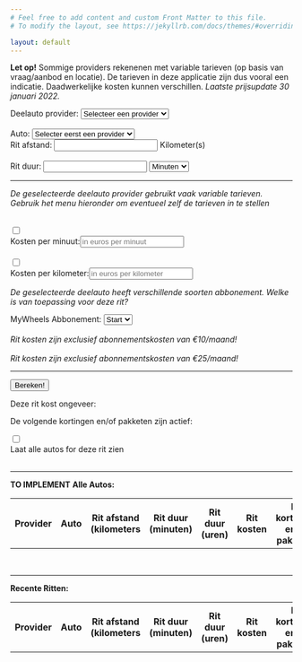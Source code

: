 ```yaml
---
# Feel free to add content and custom Front Matter to this file.
# To modify the layout, see https://jekyllrb.com/docs/themes/#overriding-theme-defaults

layout: default
---
```


<link rel="shortcut icon" type="image/x-icon" href="{{ "/assets/favicon.ico" | relative_url }}">

<script type = "text/javascript"
         src = "https://ajax.googleapis.com/ajax/libs/jquery/3.6.0/jquery.min.js"></script>

 <script src="{{ "/assets/js/deelauto.js" | relative_url }}"></script>

**Let op!** Sommige providers rekenenen met variable tarieven (op basis van vraag/aanbod en locatie). De tarieven in deze applicatie zijn dus vooral een indicatie. Daadwerkelijke kosten kunnen verschillen. *Laatste prijsupdate 30 januari 2022.*

<div class="grid-container">
    <div class="grid-child">
        <label for="vendors">Deelauto provider:</label>
        <select name="vendors" id="vendors">
            <option value="none">Selecteer een provider</option>
        </select>
        <br>
        <br>
        <label for="cars">Auto:</label>
        <select name="cars" id="cars">
            <option value="none">Selecter eerst een provider</option>
        </select>
    </div>
    <div class="grid-child">
        <label for="journey_km">Rit afstand: </label>
        <input type="number" id="journey_kilometers" name="journey_kilometers" min="1" size="5"> Kilometer(s)
        <br>
        <br>
        <label for="journey_min">Rit duur: </label>
        <input type="number" id="journey_duration" name="journey_duration" min="1"  size="5">
        <select name="journey_units" id="journey_units">
            <option value="minutes">Minuten</option>
            <option value="hours">Uur</option>
            <option value="days">Dag(en)</option>
        </select>
    </div>
</div>

<hr>

<div id="customization" class="customized">
    <div id="customized_sixt" class="hidden">
         <p><em>De geselecteerde deelauto provider gebruikt vaak variable tarieven. Gebruik het menu hieronder om eventueel zelf de tarieven in te stellen</em></p>
        <br>    
        <div class="toggle_container">
            <div class="toggle-child">
                <input id="sixt_min_toggle" class="cmn-toggle cmn-toggle-round" type="checkbox">
                <label for="sixt_min_toggle"></label>
            </div>
            <div class="toggle-child">
                <label for="minuteoverride">Kosten per minuut:</label><input type="number" id="minuteoverride" placeholder="in euros per minuut" step="0.01">
            </div>
        </div>
        <br>
        <div class="toggle_container">
            <div class="toggle-child">
                <input id="sixt_km_toggle" class="cmn-toggle cmn-toggle-round" type="checkbox">
                <label for="sixt_km_toggle"></label>
            </div>
            <div class="toggle-child">
                <label for="kilometeroverride">Kosten per kilometer:</label><input type="number" id="kilometeroverride" placeholder="in euros per kilometer" step="0.01">
            </div>
        </div>
    </div>
    <div id ="customized_mywheels" class="hidden">
        <p><em>De geselecteerde deelauto heeft verschillende soorten abbonement. Welke is van toepassing voor deze rit?</em></p>
        MyWheels Abbonement: 
        <select name="mywheels_subscription" id="mywheels_subscription">
            <option value="start">Start</option>
            <option value="plus">Plus</option>
            <option value="pro">Pro</option>
        </select>
        <div id="plus_fee"><br><em>Rit kosten zijn exclusief abonnementskosten van €10/maand!</em></div>
        <div id="pro_fee"><br><em>Rit kosten zijn exclusief abonnementskosten van €25/maand!</em></div>
    </div>
</div>
<hr>



<button id="calculate" type="button">Bereken!</button>

Deze rit kost ongeveer: <em><span id="journey_price"></span></em>

De volgende kortingen en/of pakketen zijn actief:
<em><span id="journey_discounts"></span></em>
  
<div class="toggle_container">
    <div class="toggle-child">
        <input id="all_toggle" class="cmn-toggle cmn-toggle-round" type="checkbox">
        <label for="all_toggle"></label>
    </div>
    <div class="toggle-child">
        Laat alle autos for deze rit zien 
    </div>
</div>

<div id="all_results_container" class="hidden">
    <br>
    <hr>
    <b>TO IMPLEMENT</b>
    <b>Alle Autos:</b>
    <table id="all_results">
        <tr>
            <th>Provider</th>
            <th>Auto</th>
            <th>Rit afstand (kilometers</th>
            <th>Rit duur (minuten)</th>
            <th>Rit duur (uren)</th>
            <th>Rit kosten</th>
            <th>Rit kortingen en/of pakketen</th>
        </tr>
    </table>
    <br>
</div>
  
<!--
<div class="toggle_container">
    <div class="toggle-child">
        <input id="recent_toggle" class="cmn-toggle cmn-toggle-round" type="checkbox">
        <label for="recent_toggle"></label>
    </div>
    <div class="toggle-child">
        Laat recente ritten zien 
    </div>
</div>
-->
<hr>
<div id="recent_results_container">
    <b>Recente Ritten:</b>
    <table id="recent_results">
        <tr>
            <th>Provider</th>
            <th>Auto</th>
            <th>Rit afstand (kilometers</th>
            <th>Rit duur (minuten)</th>
            <th>Rit duur (uren)</th>
            <th>Rit kosten</th>
            <th>Rit kortingen en/of pakketen</th>
        </tr>
    </table>
    <br>
</div>